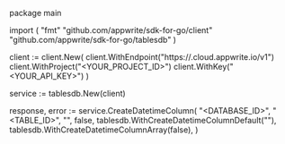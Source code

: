 package main

import (
    "fmt"
    "github.com/appwrite/sdk-for-go/client"
    "github.com/appwrite/sdk-for-go/tablesdb"
)

client := client.New(
    client.WithEndpoint("https://<REGION>.cloud.appwrite.io/v1")
    client.WithProject("<YOUR_PROJECT_ID>")
    client.WithKey("<YOUR_API_KEY>")
)

service := tablesdb.New(client)

response, error := service.CreateDatetimeColumn(
    "<DATABASE_ID>",
    "<TABLE_ID>",
    "",
    false,
    tablesdb.WithCreateDatetimeColumnDefault(""),
    tablesdb.WithCreateDatetimeColumnArray(false),
)
